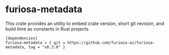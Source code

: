 # furiosa-metadata
This crate provides an utility to embed crate version, short git revision, and build time as constants in Rust projects.

```
[dependencies]
furiosa-metadata = { git = https://github.com/furiosa-ai/furiosa-metadata, tag = "v0.3.0" }
```

